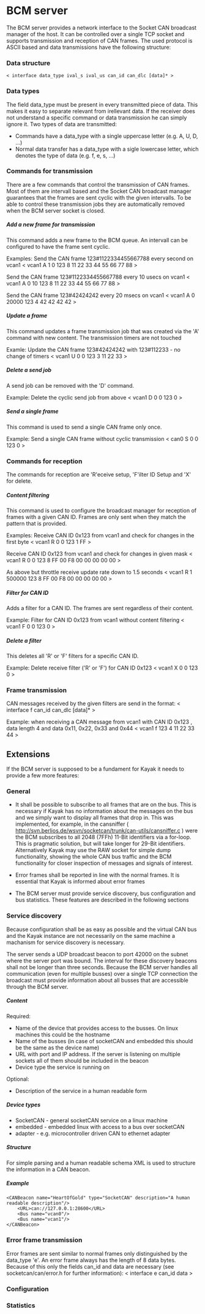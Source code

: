BCM server
==========

The BCM server provides a network interface to the Socket CAN broadcast manager of the host. It can be controlled over a single TCP socket and supports transmission and reception of CAN frames. The used protocol is ASCII based and data transmissions have the following structure:

### Data structure ###
    < interface data_type ival_s ival_us can_id can_dlc [data]* >

### Data types ###
The field data_type must be present in every transmitted piece of data. This makes it easy to separate relevant from irellevant data. If the receiver does not understand a specific command or data transmission he can simply ignore it.
Two types of data are transmitted:

* Commands have a data_type with a single uppercase letter (e.g. A, U, D, ...)
* Normal data transfer has a data_type with a sigle lowercase letter, which denotes the type of data (e.g. f, e, s, ...)

### Commands for transmission ###
There are a few commands that control the transmission of CAN frames. Most of them are intervall based and the Socket CAN broadcast manager guarantees that the frames are sent cyclic with the given intervalls. To be able to control these transmission jobs they are automatically removed when the BCM server socket is closed.

##### Add a new frame for transmission #####
This command adds a new frame to the BCM queue. An intervall can be configured to have the frame sent cyclic.

Examples:
Send the CAN frame 123#1122334455667788 every second on vcan1
    < vcan1 A 1 0 123 8 11 22 33 44 55 66 77 88 >

Send the CAN frame 123#1122334455667788 every 10 usecs on vcan1
    < vcan1 A 0 10 123 8 11 22 33 44 55 66 77 88 >

Send the CAN frame 123#42424242 every 20 msecs on vcan1
    < vcan1 A 0 20000 123 4 42 42 42 42 >

##### Update a frame #####
This command updates a frame transmission job that was created via the 'A' command with new content. The transmission timers are not touched

Examle:
Update the CAN frame 123#42424242 with 123#112233 - no change of timers
    < vcan1 U 0 0 123 3 11 22 33 >

##### Delete a send job #####
A send job can be removed with the 'D' command.

Example:
Delete the cyclic send job from above
    < vcan1 D 0 0 123 0 >

##### Send a single frame #####
This command is used to send a single CAN frame only once.

Example:
Send a single CAN frame without cyclic transmission
    < can0 S 0 0 123 0 >

### Commands for reception ###
The commands for reception are 'R'eceive setup, 'F'ilter ID Setup and 'X' for delete.

##### Content filtering #####
This command is used to configure the broadcast manager for reception of frames with a given CAN ID. Frames are only sent when they match the pattern that is provided.

Examples: 
Receive CAN ID 0x123 from vcan1 and check for changes in the first byte
    < vcan1 R 0 0 123 1 FF >

Receive CAN ID 0x123 from vcan1 and check for changes in given mask
    < vcan1 R 0 0 123 8 FF 00 F8 00 00 00 00 00 >

As above but throttle receive update rate down to 1.5 seconds
    < vcan1 R 1 500000 123 8 FF 00 F8 00 00 00 00 00 >

##### Filter for CAN ID #####
Adds a filter for a CAN ID. The frames are sent regardless of their content.

Example:
Filter for CAN ID 0x123 from vcan1 without content filtering
    < vcan1 F 0 0 123 0 >

##### Delete a filter #####
This deletes all 'R' or 'F' filters for a specific CAN ID.

Example:
Delete receive filter ('R' or 'F') for CAN ID 0x123
    < vcan1 X 0 0 123 0 >


### Frame transmission ###
CAN messages received by the given filters are send in the format:
    < interface f can_id can_dlc [data]* >

Example:
when receiving a CAN message from vcan1 with CAN ID 0x123 , data length 4 and data 0x11, 0x22, 0x33 and 0x44
    < vcan1 f 123 4 11 22 33 44 >

Extensions
----------

If the BCM server is supposed to be a fundament for Kayak it needs to provide a few more features:

### General ###

* It shall be possible to subscribe to all frames that are on the bus. This is necessary if Kayak has no information about the messages on the bus and we simply want to display all frames that drop in. This was implemented, for example, in the cansniffer ( http://svn.berlios.de/wsvn/socketcan/trunk/can-utils/cansniffer.c ) were the BCM subscribes to all 
2048 (7FFh) 11-Bit identifiers via a for-loop. This is pragmatic solution, but will take longer for 29-Bit identifiers. 
Alternatively Kayak may use the RAW socket for simple dump functionality, showing the whole CAN bus traffic and the BCM functionality for closer inspection of messages and signals of interest.

* Error frames shall be reported in line with the normal frames. It is essential that Kayak is informed about error frames
* The BCM server must provide service discovery, bus configuration and bus statistics. These features are described in the following sections

### Service discovery ###
Because configuration shall be as easy as possible and the virtual CAN bus and the Kayak instance are not necessarily on the same machine a machanism for service discovery is necessary.

The server sends a UDP broadcast beacon to port 42000 on the subnet where the server port was bound. The interval for these discovery beacons shall not be longer than three seconds. Because the BCM server handles all communication (even for multiple busses) over a single TCP connection the broadcast must provide information about all busses that are accessible through the BCM server.

##### Content #####

Required:
* Name of the device that provides access to the busses. On linux machines this could be the hostname
* Name of the busses (in case of socketCAN and embedded this should be the same as the device name)
* URL with port and IP address. If the server is listening on multiple sockets all of them should be included in the beacon
* Device type the service is running on

Optional:
* Description of the service in a human readable form

##### Device types ######

* SocketCAN - general socketCAN service on a linux machine
* embedded - embedded linux with access to a bus over socketCAN
* adapter - e.g. microcontroller driven CAN to ethernet adapter

##### Structure #####

For simple parsing and a human readable schema XML is used to structure the information in a CAN beacon.

##### Example #####

    <CANBeacon name="HeartOfGold" type="SocketCAN" description="A human readable description"/>
        <URL>can://127.0.0.1:28600</URL>
        <Bus name="vcan0"/>
        <Bus name="vcan1"/>
    </CANBeacon>

### Error frame transmission ###
Error frames are sent similar to normal frames only distinguished by the data_type 'e'. An error frame always has the length of 8 data bytes. Because of this only the fields can_id and data are necessary (see socketcan/can/error.h for further information):
    < interface e can_id data >

### Configuration ###

### Statistics ###


